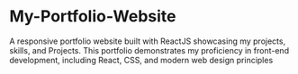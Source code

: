 # My-Portfolio-Website
A responsive portfolio website built with ReactJS showcasing my projects, skills, and Projects. This portfolio demonstrates my proficiency in front-end development, including React, CSS, and modern web design principles
